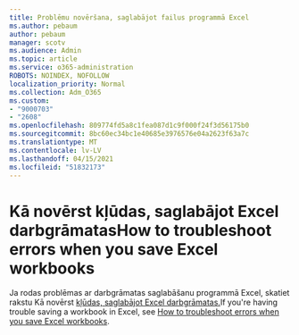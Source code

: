 ```yaml
---
title: Problēmu novēršana, saglabājot failus programmā Excel
ms.author: pebaum
author: pebaum
manager: scotv
ms.audience: Admin
ms.topic: article
ms.service: o365-administration
ROBOTS: NOINDEX, NOFOLLOW
localization_priority: Normal
ms.collection: Adm_O365
ms.custom:
- "9000703"
- "2608"
ms.openlocfilehash: 809774fd5a8c1fea087d1c9f000f24f3d56175b0
ms.sourcegitcommit: 8bc60ec34bc1e40685e3976576e04a2623f63a7c
ms.translationtype: MT
ms.contentlocale: lv-LV
ms.lasthandoff: 04/15/2021
ms.locfileid: "51832173"
---
```

# <a name="how-to-troubleshoot-errors-when-you-save-excel-workbooks"></a><span data-ttu-id="a8f28-102">Kā novērst kļūdas, saglabājot Excel darbgrāmatas</span><span class="sxs-lookup"><span data-stu-id="a8f28-102">How to troubleshoot errors when you save Excel workbooks</span></span>

<span data-ttu-id="a8f28-103">Ja rodas problēmas ar darbgrāmatas saglabāšanu programmā Excel, skatiet rakstu Kā novērst [kļūdas, saglabājot Excel darbgrāmatas.](https://docs.microsoft.com/office/troubleshoot/excel/issue-when-save-excel-workbooks)</span><span class="sxs-lookup"><span data-stu-id="a8f28-103">If you're having trouble saving a workbook in Excel, see [ How to troubleshoot errors when you save Excel workbooks](https://docs.microsoft.com/office/troubleshoot/excel/issue-when-save-excel-workbooks).</span></span>
